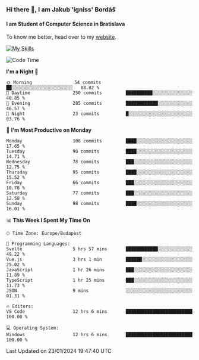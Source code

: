### Hi there 👋, I am Jakub 'igniss' Bordáš

#### I am Student of Computer Science in Bratislava
To know me better, head over to my [website](https://bordas.sk).

[![My Skills](https://skillicons.dev/icons?i=js,html,css,figma,svelte,java,kotlin,python,postgresql,typescript,nest,nodejs)](https://bordas.sk)


<!--START_SECTION:waka-->
![Code Time](http://img.shields.io/badge/Code%20Time-1%2C369%20hrs%209%20mins-blue)

**I'm a Night 🦉** 

```text
🌞 Morning                54 commits          ██░░░░░░░░░░░░░░░░░░░░░░░   08.82 % 
🌆 Daytime                250 commits         ██████████░░░░░░░░░░░░░░░   40.85 % 
🌃 Evening                285 commits         ████████████░░░░░░░░░░░░░   46.57 % 
🌙 Night                  23 commits          █░░░░░░░░░░░░░░░░░░░░░░░░   03.76 % 
```
📅 **I'm Most Productive on Monday** 

```text
Monday                   108 commits         ████░░░░░░░░░░░░░░░░░░░░░   17.65 % 
Tuesday                  90 commits          ████░░░░░░░░░░░░░░░░░░░░░   14.71 % 
Wednesday                78 commits          ███░░░░░░░░░░░░░░░░░░░░░░   12.75 % 
Thursday                 95 commits          ████░░░░░░░░░░░░░░░░░░░░░   15.52 % 
Friday                   66 commits          ███░░░░░░░░░░░░░░░░░░░░░░   10.78 % 
Saturday                 77 commits          ███░░░░░░░░░░░░░░░░░░░░░░   12.58 % 
Sunday                   98 commits          ████░░░░░░░░░░░░░░░░░░░░░   16.01 % 
```


📊 **This Week I Spent My Time On** 

```text
🕑︎ Time Zone: Europe/Budapest

💬 Programming Languages: 
Svelte                   5 hrs 57 mins       ████████████░░░░░░░░░░░░░   49.22 % 
Vue.js                   3 hrs 1 min         ██████░░░░░░░░░░░░░░░░░░░   25.02 % 
JavaScript               1 hr 26 mins        ███░░░░░░░░░░░░░░░░░░░░░░   11.89 % 
TypeScript               1 hr 25 mins        ███░░░░░░░░░░░░░░░░░░░░░░   11.73 % 
JSON                     9 mins              ░░░░░░░░░░░░░░░░░░░░░░░░░   01.31 % 

🔥 Editors: 
VS Code                  12 hrs 6 mins       █████████████████████████   100.00 % 

💻 Operating System: 
Windows                  12 hrs 6 mins       █████████████████████████   100.00 % 
```


 Last Updated on 23/01/2024 19:47:40 UTC
<!--END_SECTION:waka-->
